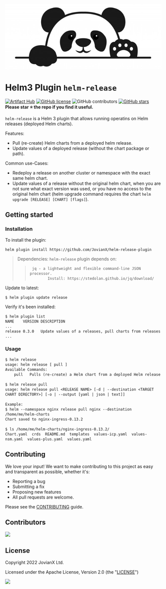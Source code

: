 
![Panda](/panda.jpg)

# Helm3 Plugin `helm-release`
[![Artifact Hub](https://img.shields.io/endpoint?url=https://artifacthub.io/badge/repository/helm-release)](https://artifacthub.io/packages/search?repo=helm-release)
[![GitHub license](https://img.shields.io/github/license/JovianX/helm-release-plugin)](https://github.com/JovianX/helm-release-plugin)
![GitHub contributors](https://img.shields.io/github/contributors/JovianX/helm-release-plugin)
[![GitHub stars](https://img.shields.io/github/stars/JovianX/helm-release-plugin)](https://github.com/JovianX/helm-release-plugin/stargazers)  **Please star ⭐ the repo if you find it useful.**


`helm-release` is a Helm 3 plugin that allows running operatins on Helm releases (deployed Helm charts).

Features:

 * Pull (re-create) Helm charts from a deployed helm release.
 * Update values of a deployed release (without the chart package or path).

Common use-Cases:
 * Redeploy a release on another cluster or namespace with the exact same helm chart. 
 * Update values of a release without the original helm chart, when you are not sure what exact version was used, or you have no access to the original helm chart (helm upgrade command requires the chart `helm upgrade [RELEASE] [CHART] [flags]`).

## Getting started
### Installation
To install the plugin:
```shell
helm plugin install https://github.com/JovianX/helm-release-plugin
```

>
> Dependencies: `helm-release` plugin depends on:
>>      jq - a lightweight and flexible command-line JSON processor.
>>             Install: https://stedolan.github.io/jq/download/
>

Update to latest:
```shell
$ helm plugin update release
```
Verify it's been installed:
```shell
$ helm plugin list
NAME   	VERSION	DESCRIPTION
...
release	0.3.0  	Update values of a releases, pull charts from releases
...
```


### Usage
```
$ helm release
usage: helm release [ pull ]
Available Commands:
    pull   Pulls (re-create) a Helm chart from a deployed Helm release

$ helm release pull
usage: helm release pull <RELEASE NAME> [-d | --destination <TARGET CHART DIRECTORY>] [-o | --output [yaml | json | text]]

Example:
$ helm --namespace nginx release pull nginx --destination /home/me/helm-charts 
Chart saved to nginx-ingress-0.13.2

$ ls /home/me/helm-charts/nginx-ingress-0.13.2/
Chart.yaml  crds  README.md  templates  values-icp.yaml  values-nsm.yaml  values-plus.yaml  values.yaml

```

## Contributing
We love your input! We want to make contributing to this project as easy and transparent as possible, whether it's:
- Reporting a bug
- Submitting a fix
- Proposing new features
- All pull requests are welcome.

Please see the [CONTRIBUTING](CONTRIBUTING.md) guide.


## Contributors
<a href = "https://github.com/JovianX/helm-release-plugin/graphs/contributors">
  <img src = "https://contrib.rocks/image?repo=JovianX/helm-release-plugin"/>
</a>

## License
 Copyright 2022 JovianX Ltd.

 Licensed under the Apache License, Version 2.0 (the "[LICENSE](https://github.com/JovianX/helm-release-plugin/blob/main/LICENSE)")
 
<a href="https://jovianx.com">
    <img src=https://jovianx.com/wp-content/uploads/2021/05/Logo2-2.png  height="50">
</a>

